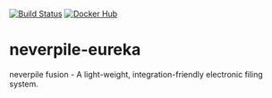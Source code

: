 [![Build Status](https://github.com/levigo/neverpile-fusion/workflows/Java%20CI/badge.svg)](https://github.com/levigo/neverpile-fusion/workflows/Java%20CI)
[![Docker Hub](https://img.shields.io/badge/MADE%20with-JAVA-RED.svg)](#JAVA)

# neverpile-eureka
neverpile fusion - A light-weight, integration-friendly electronic filing system.
